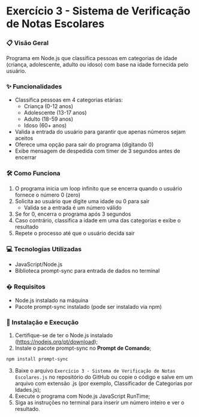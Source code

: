 # Exercício 3 - Sistema de Verificação de Notas Escolares

### 📋 Visão Geral
Programa em Node.js que classifica pessoas em categorias de idade (criança, adolescente, adulto ou idoso) com base na idade fornecida pelo usuário.

### ✨ Funcionalidades
- Classifica pessoas em 4 categorias etárias:
  - Criança (0-12 anos)
  - Adolescente (13-17 anos)
  - Adulto (18-59 anos)
  - Idoso (60+ anos)
- Valida a entrada do usuário para garantir que apenas números sejam aceitos
- Oferece uma opção para sair do programa (digitando 0)
- Exibe mensagem de despedida com timer de 3 segundos antes de encerrar

### 🛠️ Como Funciona
1. O programa inicia um loop infinito que se encerra quando o usuário fornece o número 0 (zero)
2. Solicita ao usuário que digite uma idade ou 0 para sair
   - Valida se a entrada é um número válido
3. Se for 0, encerra o programa após 3 segundos
4. Caso contrário, classifica a idade em uma das categorias e exibe o resultado
5. Repete o processo até que o usuário decida sair

### 💻 Tecnologias Utilizadas
- JavaScript/Node.js
- Biblioteca prompt-sync para entrada de dados no terminal

### � Requisitos
- Node.js instalado na máquina
- Pacote prompt-sync instalado (pode ser instalado via npm)

### 🚀 Instalação e Execução
1. Certifique-se de ter o Node.js instalado (https://nodejs.org/pt/download);
2. Instale o pacote prompt-sync no **Prompt de Comando**;
```bash
npm install prompt-sync
```
3. Baixe o arquivo `Exercício 3 - Sistema de Verificação de Notas Escolares.js` no repositório do GitHub ou copie o código e salve em um arquivo com extensão .js (por exemplo, Classificador de Categorias por Idades.js);
4. Execute o programa com Node.js JavaScript RunTime;
5. Siga as instruções no terminal para inserir um número inteiro e ver o resultado.
